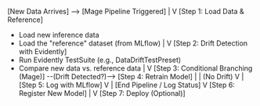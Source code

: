[New Data Arrives] --> [Mage Pipeline Triggered]
      |
      V
[Step 1: Load Data & Reference]
   - Load new inference data
   - Load the "reference" dataset (from MLflow)
      |
      V
[Step 2: Drift Detection with Evidently]
   - Run Evidently TestSuite (e.g., DataDriftTestPreset)
   - Compare new data vs. reference data
      |
      V
[Step 3: Conditional Branching (Mage)] --(Drift Detected?)--> [Step 4: Retrain Model]
      |                                                            |
 (No Drift)                                                        V
      |                                                     [Step 5: Log with MLflow]
      V                                                            |
[End Pipeline / Log Status]                                        V
                                                              [Step 6: Register New Model]
                                                                   |
                                                                   V
                                                              [Step 7: Deploy (Optional)]
